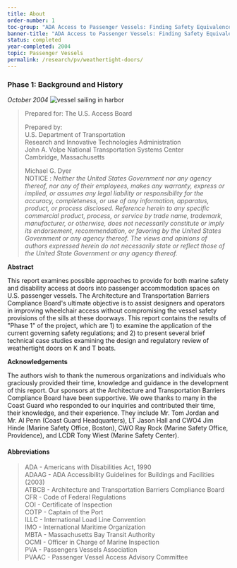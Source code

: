 ```yaml
---
title: About
order-number: 1
toc-group: "ADA Access to Passenger Vessels: Finding Safety Equivalence Solutions for Weathertight Doors with Coamings"
banner-title: "ADA Access to Passenger Vessels: Finding Safety Equivalence Solutions for Weathertight Doors with Coamings"
status: completed
year-completed: 2004
topic: Passenger Vessels
permalink: /research/pv/weathertight-doors/
---
```


### Phase 1: Background and History

*October 2004*
![vessel sailing in harbor](https://www.access-board.gov/images/vessel-doors/report-1_clip_image002_0000.jpg)

> Prepared for: The U.S. Access Board
>
> Prepared by:\
> U.S. Department of Transportation\
> Research and Innovative Technologies Administration\
> John A. Volpe National Transportation Systems Center\
> Cambridge, Massachusetts
>
> Michael G. Dyer\
NOTICE : *Neither the United States Government nor any agency thereof, nor any of their employees, makes any warranty, express or implied, or assumes any legal liability or responsibility for the accuracy, completeness, or use of any information, apparatus, product, or process disclosed. Reference herein to any specific commercial product, process, or service by trade name, trademark, manufacturer, or otherwise, does not necessarily constitute or imply its endorsement, recommendation, or favoring by the United States Government or any agency thereof. The views and opinions of authors expressed herein do not necessarily state or reflect those of the United State Government or any agency thereof.*

**Abstract**

This report examines possible approaches to provide for both marine safety and disability access at doors into passenger accommodation spaces on U.S. passenger vessels. The Architecture and Transportation Barriers Compliance Board's ultimate objective is to assist designers and operators in improving wheelchair access without compromising the vessel safety provisions of the sills at these doorways. This report contains the results of "Phase 1" of the project, which are 1) to examine the application of the current governing safety regulations; and 2) to present several brief technical case studies examining the design and regulatory review of weathertight doors on K and T boats.

**Acknowledgements**

The authors wish to thank the numerous organizations and individuals who graciously provided their time, knowledge and guidance in the development of this report. Our sponsors at the Architecture and Transportation Barriers Compliance Board have been supportive. We owe thanks to many in the Coast Guard who responded to our inquiries and contributed their time, their knowledge, and their experience. They include Mr. Tom Jordan and Mr. Al Penn (Coast Guard Headquarters), LT Jason Hall and CWO4 Jim Hinde (Marine Safety Office, Boston), CWO Ray Rock (Marine Safety Office, Providence), and LCDR Tony Wiest (Marine Safety Center).

#### Abbreviations

> ADA - Americans with Disabilities Act, 1990\
> ADAAG - ADA Accessibility Guidelines for Buildings and Facilities (2003)\
> ATBCB - Architecture and Transportation Barriers Compliance Board\
> CFR - Code of Federal Regulations\
> COI - Certificate of Inspection\
> COTP - Captain of the Port\
> ILLC - International Load Line Convention\
> IMO - International Maritime Organization\
> MBTA - Massachusetts Bay Transit Authority\
> OCMI - Officer in Charge of Marine Inspection\
> PVA - Passengers Vessels Association\
> PVAAC - Passenger Vessel Access Advisory Committee